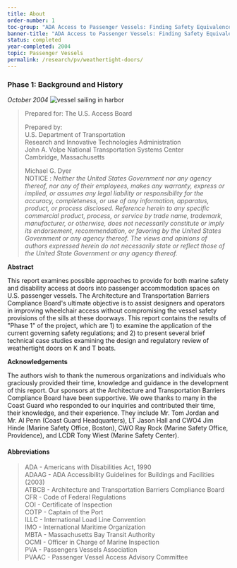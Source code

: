 ```yaml
---
title: About
order-number: 1
toc-group: "ADA Access to Passenger Vessels: Finding Safety Equivalence Solutions for Weathertight Doors with Coamings"
banner-title: "ADA Access to Passenger Vessels: Finding Safety Equivalence Solutions for Weathertight Doors with Coamings"
status: completed
year-completed: 2004
topic: Passenger Vessels
permalink: /research/pv/weathertight-doors/
---
```


### Phase 1: Background and History

*October 2004*
![vessel sailing in harbor](https://www.access-board.gov/images/vessel-doors/report-1_clip_image002_0000.jpg)

> Prepared for: The U.S. Access Board
>
> Prepared by:\
> U.S. Department of Transportation\
> Research and Innovative Technologies Administration\
> John A. Volpe National Transportation Systems Center\
> Cambridge, Massachusetts
>
> Michael G. Dyer\
NOTICE : *Neither the United States Government nor any agency thereof, nor any of their employees, makes any warranty, express or implied, or assumes any legal liability or responsibility for the accuracy, completeness, or use of any information, apparatus, product, or process disclosed. Reference herein to any specific commercial product, process, or service by trade name, trademark, manufacturer, or otherwise, does not necessarily constitute or imply its endorsement, recommendation, or favoring by the United States Government or any agency thereof. The views and opinions of authors expressed herein do not necessarily state or reflect those of the United State Government or any agency thereof.*

**Abstract**

This report examines possible approaches to provide for both marine safety and disability access at doors into passenger accommodation spaces on U.S. passenger vessels. The Architecture and Transportation Barriers Compliance Board's ultimate objective is to assist designers and operators in improving wheelchair access without compromising the vessel safety provisions of the sills at these doorways. This report contains the results of "Phase 1" of the project, which are 1) to examine the application of the current governing safety regulations; and 2) to present several brief technical case studies examining the design and regulatory review of weathertight doors on K and T boats.

**Acknowledgements**

The authors wish to thank the numerous organizations and individuals who graciously provided their time, knowledge and guidance in the development of this report. Our sponsors at the Architecture and Transportation Barriers Compliance Board have been supportive. We owe thanks to many in the Coast Guard who responded to our inquiries and contributed their time, their knowledge, and their experience. They include Mr. Tom Jordan and Mr. Al Penn (Coast Guard Headquarters), LT Jason Hall and CWO4 Jim Hinde (Marine Safety Office, Boston), CWO Ray Rock (Marine Safety Office, Providence), and LCDR Tony Wiest (Marine Safety Center).

#### Abbreviations

> ADA - Americans with Disabilities Act, 1990\
> ADAAG - ADA Accessibility Guidelines for Buildings and Facilities (2003)\
> ATBCB - Architecture and Transportation Barriers Compliance Board\
> CFR - Code of Federal Regulations\
> COI - Certificate of Inspection\
> COTP - Captain of the Port\
> ILLC - International Load Line Convention\
> IMO - International Maritime Organization\
> MBTA - Massachusetts Bay Transit Authority\
> OCMI - Officer in Charge of Marine Inspection\
> PVA - Passengers Vessels Association\
> PVAAC - Passenger Vessel Access Advisory Committee